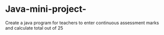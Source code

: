 # Java-mini-project-
Create a java program for teachers to enter continuous assessment marks and calculate total out of 25 

